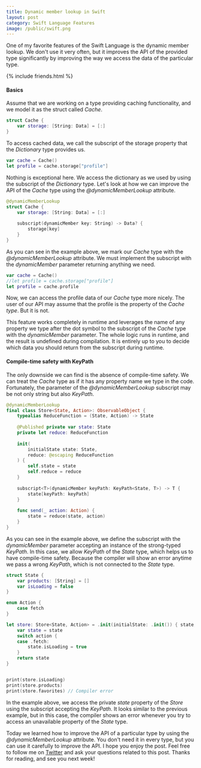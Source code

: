 ```yaml
---
title: Dynamic member lookup in Swift
layout: post
category: Swift Language Features
image: /public/swift.png
---
```


One of my favorite features of the Swift Language is the dynamic member lookup. We don't use it very often, but it improves the API of the provided type significantly by improving the way we access the data of the particular type.

{% include friends.html %}

#### Basics
Assume that we are working on a type providing caching functionality, and we model it as the struct called *Cache*.

```swift
struct Cache {
    var storage: [String: Data] = [:]
}
```

To access cached data, we call the subscript of the storage property that the *Dictionary* type provides us.

```swift
var cache = Cache()
let profile = cache.storage["profile"]
```

Nothing is exceptional here. We access the dictionary as we used by using the subscript of the *Dictionary* type. Let's look at how we can improve the API of the *Cache* type using the *@dynamicMemberLookup* attribute.

```swift
@dynamicMemberLookup
struct Cache {
    var storage: [String: Data] = [:]
    
    subscript(dynamicMember key: String) -> Data? {
        storage[key]
    }
}
```

As you can see in the example above, we mark our *Cache* type with the *@dynamicMemberLookup* attribute. We must implement the subscript with the *dynamicMember* parameter returning anything we need.

```swift
var cache = Cache()
//let profile = cache.storage["profile"]
let profile = cache.profile
```

Now, we can access the profile data of our *Cache* type more nicely. The user of our API may assume that the profile is the property of the *Cache type*. But it is not.

This feature works completely in runtime and leverages the name of any property we type after the dot symbol to the subscript of the *Cache* type with the *dynamicMember* parameter. The whole logic runs in runtime, and the result is undefined during compilation. It is entirely up to you to decide which data you should return from the subscript during runtime.

#### Compile-time safety with KeyPath
The only downside we can find is the absence of compile-time safety. We can treat the *Cache* type as if it has any property name we type in the code. Fortunately, the parameter of the *@dynamicMemberLookup* subscript may be not only string but also *KeyPath*.

```swift
@dynamicMemberLookup
final class Store<State, Action>: ObservableObject {
    typealias ReduceFunction = (State, Action) -> State
    
    @Published private var state: State
    private let reduce: ReduceFunction
    
    init(
        initialState state: State,
        reduce: @escaping ReduceFunction
    ) {
        self.state = state
        self.reduce = reduce
    }
    
    subscript<T>(dynamicMember keyPath: KeyPath<State, T>) -> T {
        state[keyPath: keyPath]
    }
    
    func send(_ action: Action) {
        state = reduce(state, action)
    }
}
```

As you can see in the example above, we define the subscript with the *dynamicMember* parameter accepting an instance of the strong-typed *KeyPath*. In this case, we allow *KeyPath* of the *State* type, which helps us to have compile-time safety. Because the compiler will show an error anytime we pass a wrong *KeyPath*, which is not connected to the *State* type.

```swift
struct State {
    var products: [String] = []
    var isLoading = false
}

enum Action {
    case fetch
}

let store: Store<State, Action> = .init(initialState: .init()) { state, action in
    var state = state
    switch action {
    case .fetch:
        state.isLoading = true
    }
    return state
}


print(store.isLoading)
print(store.products)
print(store.favorites) // Compiler error
```

In the example above, we access the private *state* property of the *Store* using the subscript accepting the *KeyPath*. It looks similar to the previous example, but in this case, the compiler shows an error whenever you try to access an unavailable property of the *State* type.

Today we learned how to improve the API of a particular type by using the *@dynamicMemberLookup* attribute. You don't need it in every type, but you can use it carefully to improve the API. I hope you enjoy the post. Feel free to follow me on [Twitter](https://twitter.com/mecid) and ask your questions related to this post. Thanks for reading, and see you next week!
